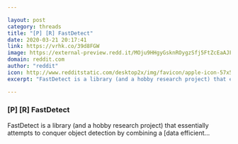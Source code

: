 ```yaml
---

layout: post
category: threads
title: "[P] [R] FastDetect"
date: 2020-03-21 20:17:41
link: https://vrhk.co/39d8FGW
image: https://external-preview.redd.it/MOju9HHgyGsknROygzSfj5FtZcEaAJFI5I1RmYl5hkk.jpg?width=346&height=181.151832461&auto=webp&crop=346:181.151832461,smart&s=3af5ed811ec091165e364528df4855853f9cd3f7
domain: reddit.com
author: "reddit"
icon: http://www.redditstatic.com/desktop2x/img/favicon/apple-icon-57x57.png
excerpt: "FastDetect is a library (and a hobby research project) that essentially attempts to conquer object detection by combining a [data efficient..."

---
```


### [P] [R] FastDetect

FastDetect is a library (and a hobby research project) that essentially attempts to conquer object detection by combining a [data efficient...